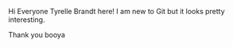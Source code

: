 
Hi Everyone
Tyrelle Brandt here!
I am new to Git but it looks pretty interesting.













Thank you
booya
